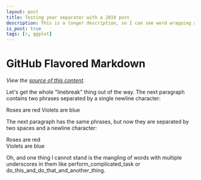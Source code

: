 ```yaml
---
layout: post
title: Testing year separator with a 2019 post
description: This is a longer description, so I can see word wrapping and style the description text. I'd like to see how much text can fit on one line. /n abcdefghijklmnopqrstuvwxyzabcdefghijklmnopqrstuvwxyzabcdefghijklmnopqrstuvwxyz
is_post: true
tags: [r, ggplot]
---
```


GitHub Flavored Markdown
================================

*View the [source of this content](http://github.github.com/github-flavored-markdown/sample_content.html).*

Let's get the whole "linebreak" thing out of the way. The next paragraph contains two phrases separated by a single newline character:

Roses are red
Violets are blue

The next paragraph has the same phrases, but now they are separated by two spaces and a newline character:

Roses are red  
Violets are blue

Oh, and one thing I cannot stand is the mangling of words with multiple underscores in them like perform_complicated_task or do_this_and_do_that_and_another_thing.
